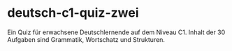 # deutsch-c1-quiz-zwei
Ein Quiz für erwachsene Deutschlernende auf dem Niveau C1.
Inhalt der 30 Aufgaben sind Grammatik, Wortschatz und Strukturen.
